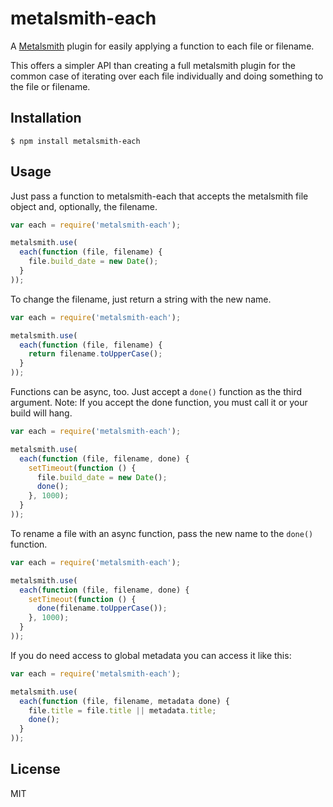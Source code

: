 # metalsmith-each

A [Metalsmith](https://github.com/segmentio/metalsmith) plugin for easily
applying a function to each file or filename.

This offers a simpler API than creating a full metalsmith plugin for the common
case of iterating over each file individually and doing something to the file or
filename.


## Installation

    $ npm install metalsmith-each


## Usage

Just pass a function to metalsmith-each that accepts the metalsmith file object
and, optionally, the filename.

```js
var each = require('metalsmith-each');

metalsmith.use(
  each(function (file, filename) {
    file.build_date = new Date();
  }
));

```

To change the filename, just return a string with the new name.

```js
var each = require('metalsmith-each');

metalsmith.use(
  each(function (file, filename) {
    return filename.toUpperCase();
  }
));
```

Functions can be async, too. Just accept a `done()` function as the third
argument.  Note: If you accept the done function, you must call it or your build
will hang.

```js
var each = require('metalsmith-each');

metalsmith.use(
  each(function (file, filename, done) {
    setTimeout(function () {
      file.build_date = new Date();
      done();
    }, 1000);
  }
));
```

To rename a file with an async function, pass the new name to the `done()`
function.

```js
var each = require('metalsmith-each');

metalsmith.use(
  each(function (file, filename, done) {
    setTimeout(function () {
      done(filename.toUpperCase());
    }, 1000);
  }
));
```

If you do need access to global metadata you can access it like this:

```js
var each = require('metalsmith-each');

metalsmith.use(
  each(function (file, filename, metadata done) {
    file.title = file.title || metadata.title;
    done();
  }
));
```


## License

  MIT
